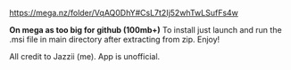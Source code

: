 https://mega.nz/folder/VqAQ0DhY#CsL7t2Ij52whTwLSufFs4w

**On mega as too big for github (100mb+)**
To install just launch and run the .msi file in main directory after extracting from zip. 
Enjoy!

All credit to Jazzii (me). App is unofficial.
